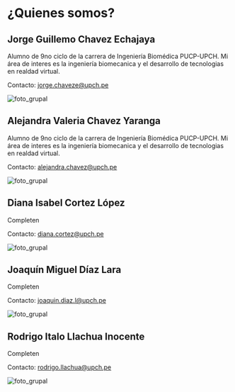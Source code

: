 # ¿Quienes somos?

## Jorge Guillemo Chavez Echajaya
Alumno de 9no ciclo de la carrera de Ingeniería Biomédica PUCP-UPCH. Mi área de interes es la ingeniería biomecanica y el desarrollo de tecnologias en realdad virtual.

Contacto: jorge.chaveze@upch.pe

![foto_grupal](Documentación/Imagenes/foto_grupal.jpg)

## Alejandra Valeria Chavez Yaranga
Alumno de 9no ciclo de la carrera de Ingeniería Biomédica PUCP-UPCH. Mi área de interes es la ingeniería biomecanica y el desarrollo de tecnologias en realdad virtual.

Contacto: alejandra.chavez@upch.pe

![foto_grupal](Documentación/Imagenes/foto_grupal.jpg)

## Diana Isabel Cortez López
Completen

Contacto: diana.cortez@upch.pe

![foto_grupal](Documentación/Imagenes/foto_grupal.jpg)

## Joaquín Miguel Díaz Lara
Completen

Contacto: joaquin.diaz.l@upch.pe

![foto_grupal](Documentación/Imagenes/foto_grupal.jpg)

## Rodrigo Italo Llachua Inocente  
Completen

Contacto: rodrigo.llachua@upch.pe

![foto_grupal](Documentación/Imagenes/foto_grupal.jpg)

